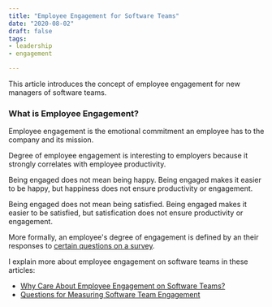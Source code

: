 ```yaml
---
title: "Employee Engagement for Software Teams"
date: "2020-08-02"
draft: false
tags:
- leadership
- engagement

---
```


This article introduces the concept of employee engagement for new managers of
software teams.

<!--more-->

### What is Employee Engagement?

Employee engagement is the emotional commitment an employee has to the company
and its mission.

Degree of employee engagement is interesting to employers because it strongly
correlates with employee productivity.

Being engaged does not mean being happy. Being engaged makes it easier to be
happy, but happiness does not ensure productivity or engagement.

Being engaged does not mean being satisfied. Being engaged makes it easier to
be satisfied, but satisfication does not ensure productivity or engagement.

More formally, an employee's degree of engagement is defined by an their
responses to [certain questions on a survey][1].

I explain more about employee engagement on software teams in these articles:

- [Why Care About Employee Engagement on Software Teams?][2]
- [Questions for Measuring Software Team Engagement][1]


[1]: /blog/questions-for-measuring-engagement
[2]: /blog/motivating-engagement
